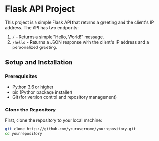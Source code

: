 # Flask API Project

This project is a simple Flask API that returns a greeting and the client's IP address. The API has two endpoints:

1. `/` - Returns a simple "Hello, World!" message.
2. `/hello` - Returns a JSON response with the client's IP address and a personalized greeting.

## Setup and Installation

### Prerequisites

- Python 3.6 or higher
- pip (Python package installer)
- Git (for version control and repository management)

### Clone the Repository

First, clone the repository to your local machine:

```bash
git clone https://github.com/yourusername/yourrepository.git
cd yourrepository
